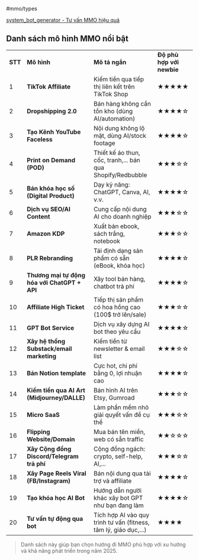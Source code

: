 #mmo/types

[system_bot_generator - Tư vấn MMO hiệu quả](https://chatgpt.com/g/g-67308199e2d081909e43762f507193b6-system-bot-generator/c/686c1b10-ea00-800c-a0b3-4f43e243d298)

## Danh sách mô hình MMO nổi bật

|         |                                              |                                                                  |                           |
| ------- | -------------------------------------------- | ---------------------------------------------------------------- | ------------------------- |
| **STT** | **Mô hình**                                  | **Mô tả ngắn**                                                   | **Độ phù hợp với newbie** |
| 1       | **TikTok Affiliate**                         | Kiếm tiền qua tiếp thị liên kết trên TikTok Shop                 | ★★★★★                     |
| 2       | **Dropshipping 2.0**                         | Bán hàng không cần tồn kho (dùng AI/automation)                  | ★★★★☆                     |
| 3       | **Tạo Kênh YouTube Faceless**                | Nội dung không lộ mặt, dùng AI/stock footage                     | ★★★★☆                     |
| 4       | **Print on Demand (POD)**                    | Thiết kế áo thun, cốc, tranh,... bán qua Shopify/Redbubble       | ★★★☆☆                     |
| 5       | **Bán khóa học số (Digital Product)**        | Dạy kỹ năng: ChatGPT, Canva, AI, v.v.                            | ★★★★☆                     |
| 6       | **Dịch vụ SEO/AI Content**                   | Cung cấp nội dung AI cho doanh nghiệp                            | ★★★☆☆                     |
| 7       | **Amazon KDP**                               | Xuất bản ebook, sách trắng, notebook                             | ★★★☆☆                     |
| 8       | **PLR Rebranding**                           | Tái định dạng sản phẩm có sẵn (eBook, khóa học)                  | ★★★★☆                     |
| 9       | **Thương mại tự động hóa với ChatGPT + API** | Xây tool bán hàng, chatbot trả phí                               | ★★★★☆                     |
| 10      | **Affiliate High Ticket**                    | Tiếp thị sản phẩm có hoa hồng cao (100$ trở lên/sale)            | ★★★☆☆                     |
| 11      | **GPT Bot Service**                          | Dịch vụ xây dựng AI bot theo yêu cầu                             | ★★★★☆                     |
| 12      | **Xây hệ thống Substack/email marketing**    | Kiếm tiền từ newsletter & email list                             | ★★★☆☆                     |
| 13      | **Bán Notion template**                      | Cực hot, chi phí bằng 0, lợi nhuận cao                           | ★★★★☆                     |
| 14      | **Kiếm tiền qua AI Art (Midjourney/DALLE)**  | Bán hình AI trên Etsy, Gumroad                                   | ★★★☆☆                     |
| 15      | **Micro SaaS**                               | Làm phần mềm nhỏ giải quyết vấn đề cụ thể                        | ★★★☆☆                     |
| 16      | **Flipping Website/Domain**                  | Mua bán tên miền, web có sẵn traffic                             | ★★☆☆☆                     |
| 17      | **Xây Cộng đồng Discord/Telegram trả phí**   | Cộng đồng ngách: crypto, self-help, AI,...                       | ★★★☆☆                     |
| 18      | **Xây Page Reels Viral (FB/Instagram)**      | Bán nội dung qua tài trợ và affiliate                            | ★★★★☆                     |
| 19      | **Tạo khóa học AI Bot**                      | Hướng dẫn người khác xây bot GPT như bạn đang làm                | ★★★★☆                     |
| 20      | **Tư vấn tự động qua bot**                   | Tích hợp AI vào quy trình tư vấn (fitness, tâm lý, giáo dục,...) | ★★★★                      |

> Danh sách này giúp bạn chọn hướng đi MMO phù hợp với xu hướng và khả năng phát triển trong năm 2025.

